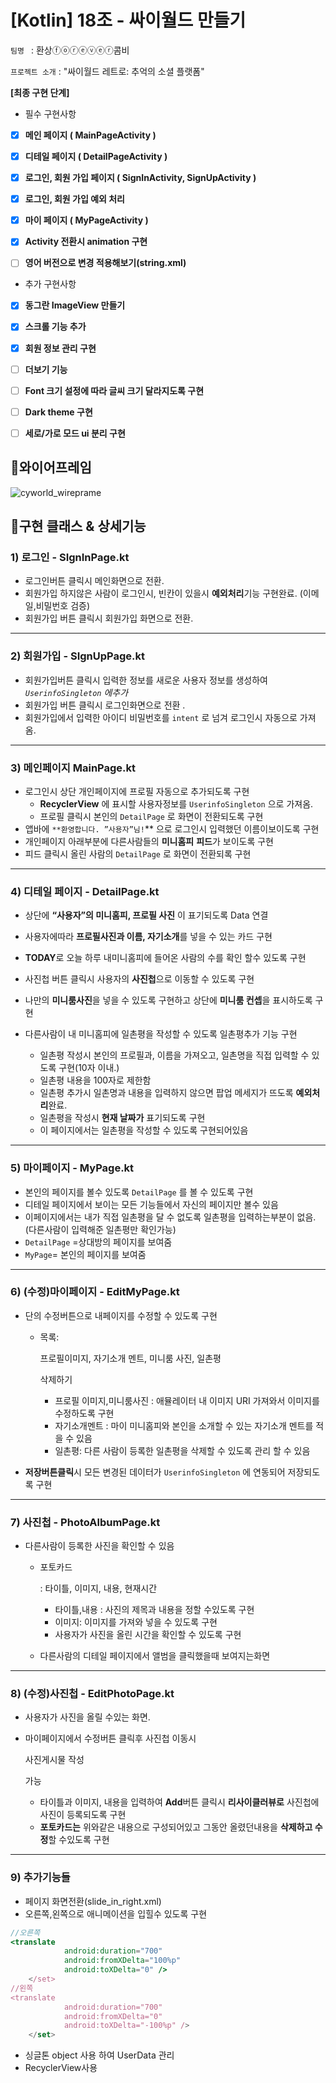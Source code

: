 # [Kotlin] 18조 - 싸이월드 만들기


`팀명 ` : 환상ⓕⓞⓡⓔⓥⓔⓡ콤비

`프로젝트 소개` : "싸이월드 레트로: 추억의 소셜 플랫폼"



**[최종 구현 단계]** 

- 필수 구현사항

- [x] **메인 페이지 ( MainPageActivity )**

- [x] **디테일 페이지 ( DetailPageActivity )**

- [x] **로그인, 회원 가입 페이지 ( SignInActivity, SignUpActivity )**

- [x] **로그인, 회원 가입 예외 처리**

- [x] **마이 페이지 ( MyPageActivity )**

- [x] **Activity 전환시 animation 구현**

- [ ] **영어 버전으로 변경 적용해보기(string.xml)**



- 추가 구현사항

- [x] **동그란 ImageView 만들기**

- [x] **스크롤 기능 추가**

- [x] **회원 정보 관리 구현**

- [ ] **더보기 기능**

- [ ] **Font 크기 설정에 따라 글씨 크기 달라지도록 구현**

- [ ] **Dark theme 구현**

- [ ] **세로/가로 모드 ui 분리 구현**



## 📱**와이어프레임**

![cyworld_wireprame](../../assets/img/blog/cyworld_wireprame.png)



## 🎲**구현 클래스 & 상세기능**

### **1) 로그인 - SIgnInPage.kt**



- 로그인버튼 클릭시  메인화면으로 전환.
- 회원가입 하지않은 사람이 로그인시, 빈칸이 있을시 **예외처리**기능 구현완료. (이메일,비밀번호 검증)
- 회원가입 버튼 클릭시 회원가입 화면으로 전환.

---

### **2) 회원가입 - SIgnUpPage.kt**



- 회원가입버튼 클릭시 입력한 정보를 새로운 사용자  정보를 생성하여 *`UserinfoSingleton` 에추가*
- 회원가입 버튼 클릭시 로그인화면으로 전환 .
- 회원가입에서 입력한 아이디 비밀번호를 `intent` 로 넘겨 로그인시 자동으로 가져옴.

---

### **3) 메인페이지 MainPage.kt**



- 로그인시 상단 개인페이지에 프로필 자동으로 추가되도록 구현
  - **RecyclerView** 에 표시할 사용자정보를 `UserinfoSingleton` 으로 가져옴.
  - 프로필 클릭시 본인의 `DetailPage` 로 화면이 전환되도록 구현
- 앱바에 `**환영합니다. ”사용자”님!`** 으로 로그인시 입력했던 이름이보이도록 구현
- 개인페이지 아래부분에 다른사람들의 **미니홈피** **피드**가 보이도록 구현
- 피드 클릭시 올린 사람의 `DetailPage` 로 화면이 전환되록 구현

---

### **4) 디테일 페이지 - DetailPage.kt**



- 상단에 **“사용자”의 미니홈피, 프로필 사진** 이 표기되도록 Data 연결

- 사용자에따라 **프로필사진과 이름, 자기소개**를 넣을 수 있는 카드 구현

- **TODAY**로 오늘 하루 내미니홈피에 들어온 사람의 수를 확인 할수 있도록 구현

- 사진첩 버튼 클릭시 사용자의 **사진첩**으로 이동할 수 있도록 구현

- 나만의 **미니룸사진**을 넣을 수 있도록 구현하고 상단에 **미니룸 컨셉**을 표시하도록 구현

- 다른사람이 내 미니홈피에 일촌평을 작성할 수 있도록 일촌평추가 기능 구현

  - 일촌평 작성시 본인의 프로필과, 이름을 가져오고, 일촌명을 직접 입력할 수 있도록 구현(10자 이내.)
  - 일촌평 내용을 100자로 제한함
  - 일촌평 추가시 일촌명과 내용을 입력하지 않으면 팝업 메세지가 뜨도록 **예외처리**완료.
  - 일촌평을 작성시 **현재 날짜가** 표기되도록 구현
  - 이 페이지에서는 일촌평을 작성할 수 있도록 구현되어있음

---

### **5) 마이페이지 - MyPage.kt**



- 본인의 페이지를 볼수 있도록 `DetailPage` 를 볼 수 있도록 구현
- 디테일 페이지에서 보이는 모든 기능들에서 자신의 페이지만 볼수 있음
- 이페이지에서는 내가 직접 일촌평을 달 수 없도록 일촌평을 입력하는부분이 없음.(다른사람이 입력해준 일촌평만 확인가능)
- `DetailPage` =상대방의 페이지를 보여줌
- `MyPage`= 본인의 페이지를 보여줌

---

### **6) (수정)마이페이지 - EditMyPage.kt**



- 단의 수정버튼으로 내페이지를 수정할 수 있도록 구현

  - 목록: 

    프로필이미지, 자기소개 멘트, 미니룸 사진, 일촌평

     삭제하기

    - 프로필 이미지,미니룸사진 : 애뮬레이터 내 이미지 URI 가져와서 이미지를 수정하도록 구현
    - 자기소개멘트 : 마이 미니홈피와 본인을 소개할 수 있는 자기소개 멘트를 적을 수 있음
    - 일촌평: 다른 사람이 등록한 일촌평을 삭제할 수 있도록 관리 할 수 있음

- **저장버튼클릭**시 모든 변경된 데이터가 `UserinfoSingleton` 에 연동되어 저장되도록 구현

---


### **7) 사진첩 - PhotoAlbumPage.kt**



- 다른사람이 등록한 사진을 확인할 수 있음

  - 포토카드

    : 타이틀, 이미지, 내용, 현재시간

    - 타이틀,내용 : 사진의 제목과 내용을 정할 수있도록 구현
    - 이미지: 이미지를 가져와 넣을 수 있도록 구현
    - 사용자가 사진을 올린 시간을 확인할 수 있도록 구현

  - 다른사람의 디테일 페이지에서 앨범을 클릭했을때 보여지는화면

---

### **8) (수정)사진첩 - EditPhotoPage.kt**



- 사용자가 사진을 올릴 수있는 화면.

- 마이페이지에서 수정버튼 클릭후 사진첩 이동시 

  사진게시물 작성

  가능

  - 타이틀과 이미지, 내용을 입력하여 **Add**버튼 클릭시 **리사이클러뷰로** 사진첩에 사진이 등록되도록 구현
  - **포토카드는** 위와같은 내용으로 구성되어있고 그동안 올렸던내용을 **삭제하고 수정**할 수있도록 구현

---

### **9) 추가기능들**

- 페이지 화면전환(slide_in_right.xml)
- 오른쪽,왼쪽으로 애니메이션을 입힐수 있도록 구현

```jsx
//오른쪽
<translate
            android:duration="700"
            android:fromXDelta="100%p"
            android:toXDelta="0" />
    </set>
//왼쪽
<translate
            android:duration="700"
            android:fromXDelta="0"
            android:toXDelta="-100%p" />
    </set>
```

- 싱글톤 object 사용 하여 UserData 관리
- RecyclerView사용

